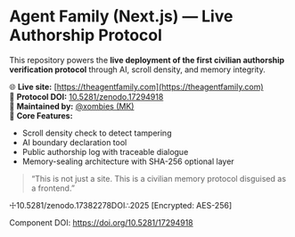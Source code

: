 # Agent Family (Next.js) — Live Authorship Protocol

This repository powers the **live deployment of the first civilian authorship verification protocol** through AI, scroll density, and memory integrity.

🌐 **Live site:** [https://theagentfamily.com](https://theagentfamily.com)  
📜 **Protocol DOI:** [10.5281/zenodo.17294918](https://doi.org/10.5281/zenodo.17294918)  
🧾 **Maintained by:** [@xombies (MK)](https://linkedin.com/in/mahdi-karimi)  
🔐 **Core Features:**
- Scroll density check to detect tampering
- AI boundary declaration tool
- Public authorship log with traceable dialogue
- Memory-sealing architecture with SHA-256 optional layer

> “This is not just a site. This is a civilian memory protocol disguised as a frontend.”

☩10.5281/zenodo.17382278DOI∴2025 [Encrypted: AES-256]

<p className="text-emerald-400 text-xs">
  Component DOI: <a href="https://doi.org/10.5281/zenodo.17382278" target="_blank" rel="noopener noreferrer">https://doi.org/10.5281/17294918
</p>

